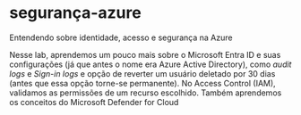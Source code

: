 # segurança-azure
Entendendo sobre identidade, acesso e segurança na Azure

Nesse lab, aprendemos um pouco mais sobre o Microsoft Entra ID e suas configurações (já que antes o nome era Azure Active Directory), como _audit logs_ e _Sign-in logs_ e opção de reverter um usuário deletado por 30 dias (antes que essa opção torne-se permanente). No Access Control (IAM), validamos as permissões de um recurso escolhido. Também aprendemos os conceitos do Microsoft Defender for Cloud
